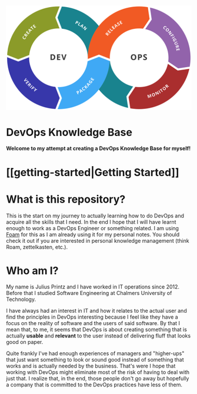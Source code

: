 ![Image of DevOps Practices](/attachments/Devops-toolchain.svg "Kharnagy, CC BY-SA 4.0 <https://creativecommons.org/licenses/by-sa/4.0>, via Wikimedia Commons")

# DevOps Knowledge Base

**Welcome to my attempt at creating a DevOps Knowledge Base for myself!**

# [[getting-started|Getting Started]]

# What is this repository?

This is the start on my journey to actually learning how to do DevOps and acquire all the skills that I need. In the end I hope that I will have learnt enough to work as a DevOps Engineer or something related.
I am using [Foam](https://foambubble.github.io/foam/) for this as I am already using it for my personal notes. You should check it out if you are interested in personal knowledge management (think Roam, zettelkasten, etc.).

# Who am I?

My name is Julius Printz and I have worked in IT operations since 2012. Before that I studied Software Engineering at Chalmers University of Technology.

I have always had an interest in IT and how it relates to the actual user and find the principles in DevOps interesting because I feel like they have a focus on the reality of software and the users of said software. By that I mean that, to me, it seems that DevOps is about creating something that is actually **usable** and **relevant** to the user instead of delivering fluff that looks good on paper.

Quite frankly I've had enough experiences of managers and "higher-ups" that just want something to look or sound good instead of something that works and is actually needed by the business. That's were I hope that working with DevOps might eliminate most of the risk of having to deal with just that. I realize that, in the end, those people don't go away but hopefully a company that is committed to the DevOps practices have less of them.
